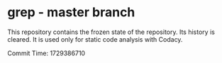 # grep - master branch

This repository contains the frozen state of the repository.
Its history is cleared. It is used only for static code
analysis with Codacy.

Commit Time: 1729386710